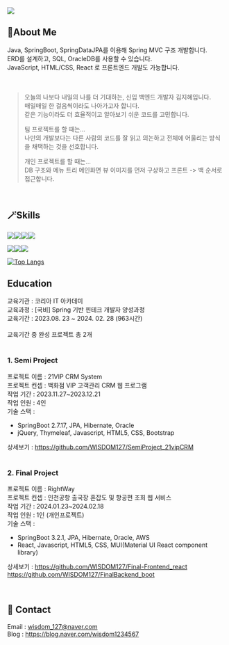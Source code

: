 <img src="https://capsule-render.vercel.app/api?type=waving&height=240&color=0:c2e59c,100:64b3f4&text=你好世界!&section=header&textBg=false&fontAlign=50&animation=twinkling&desc=I'm%20WISDOM127&strokeWidth=0&rotate=0&fontSize=60&fontColor=f7f5f5"/>

## 🔎About Me
Java, SpringBoot, SpringDataJPA를 이용해 Spring MVC 구조 개발합니다.<br/>
ERD를 설계하고, SQL, OracleDB를 사용할 수 있습니다.<br/>
JavaScript, HTML/CSS, React 로 프론트엔드 개발도 가능합니다.<br/>
<br/> 
<br/> 
> 오늘의 나보다 내일의 나를 더 기대하는, 신입 백엔드 개발자 김지혜입니다.<br/>
> 매일매일 한 걸음씩이라도 나아가고자 합니다. <br/> 
> 같은 기능이라도 더 효율적이고 알아보기 쉬운 코드를 고민합니다. <br/>
> 
> 팀 프로젝트를 할 때는... <br/>
> 나만의 개발보다는 다른 사람의 코드를 잘 읽고 의논하고 전체에 어울리는 방식을 채택하는 것을 선호합니다.
>
> 개인 프로젝트를 할 때는... <br/>
> DB 구조와 메뉴 트리 메인화면 뷰 이미지를 먼저 구상하고 프론트 -> 백 순서로 접근합니다.

 <br/> 



## 🪄Skills

<img src="https://img.shields.io/badge/Java-ED8B00?style=for-the-badge&logo=openjdk&logoColor=white"><img src="https://img.shields.io/badge/SpringBoot-6DB33F?style=for-the-badge&logo=spring&logoColor=white"><img src="https://img.shields.io/badge/JavaScript-F7DF1E?style=for-the-badge&logo=JavaScript&logoColor=white"><img src="https://img.shields.io/badge/Oracle-F80000?style=for-the-badge&logo=oracle&logoColor=white">



<img src="https://img.shields.io/badge/React-20232A?style=for-the-badge&logo=react&logoColor=61DAFB"><img src="https://img.shields.io/badge/React_Router-CA4245?style=for-the-badge&logo=react-router&logoColor=white"><img src="https://img.shields.io/badge/Material--UI-0081CB?style=for-the-badge&logo=material-ui&logoColor=white">


<!-- <img src=""/>
<img src="https://img.shields.io/badge/thymeleaf-005F0F?style=for-the-badge&logo=thymeleaf&logoColor=white"> 
<img src="https://img.shields.io/badge/html5-E34F26?style=for-the-badge&logo=html5&logoColor=white">
<img src="https://img.shields.io/badge/css3-1572B6?style=for-the-badge&logo=css3&logoColor=white"> -->

[![Top Langs](https://github-readme-stats.vercel.app/api/top-langs/?username=WISDOM127&layout=compact)](https://github.com/anuraghazra/github-readme-stats)


## Education
교육기관 : 코리아 IT 아카데미 <br/>
교육과정 : [국비] Spring 기반 핀테크 개발자 양성과정 <br/>
교육기간 : 2023.08. 23 ~ 2024. 02. 28 (963시간)<br/>
<br/>
교육기간 중 완성 프로젝트 총 2개<br/>
<br/>
### 1. Semi Project
 프로젝트 이름 : 21VIP CRM System<br/>
 프로젝트 컨셉 : 백화점 VIP 고객관리 CRM 웹 프로그램<br/>
 작업 기간 : 2023.11.27~2023.12.21<br/>
 작업 인원 : 4인<br/>
 기술 스택 :<br/>
 - SpringBoot 2.7.17, JPA, Hibernate, Oracle
 - jQuery, Thymeleaf, Javascript, HTML5, CSS, Bootstrap

  상세보기 : https://github.com/WISDOM127/SemiProject_21vipCRM<br/>
<br/>
### 2. Final Project
   프로젝트 이름 : RightWay<br/>
   프로젝트 컨셉 : 인천공항 출국장 혼잡도 및 항공편 조희 웹 서비스<br/>
   작업 기간 : 2024.01.23~2024.02.18<br/>
   작업 인원 : 1인 (개인프로젝트)<br/>
   기술 스택 :<br/>
  - SpringBoot 3.2.1, JPA, Hibernate, Oracle, AWS
  - React, Javascript, HTML5, CSS, MUI(Material UI React component library)

   상세보기 :
   https://github.com/WISDOM127/Final-Frontend_react<br/>
   https://github.com/WISDOM127/FinalBackend_boot<br/>

<br/>


## 🤝 Contact
Email : wisdom_127@naver.com <br/> 
Blog : https://blog.naver.com/wisdom1234567

<!-- <img src="https://capsule-render.vercel.app/api?type=waving&height=190&color=0:c2e59c,100:64b3f4&section=footer&textBg=false&fontAlign=50&animation=twinkling&desc=Thankyou&strokeWidth=0&rotate=0&fontSize=65&fontColor=f7f5f5"/>
-->
